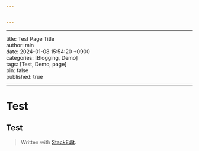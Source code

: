 ```yaml
---


---
```


<hr>
<p>title: Test Page Title<br>
author: min<br>
date: 2024-01-08 15:54:20 +0900<br>
categories: [Blogging, Demo]<br>
tags: [Test, Demo, page]<br>
pin: false<br>
published: true</p>
<hr>
<h1 id="test">Test</h1>
<h2 id="test-1">Test</h2>
<blockquote>
<p>Written with <a href="https://stackedit.io/">StackEdit</a>.</p>
</blockquote>


